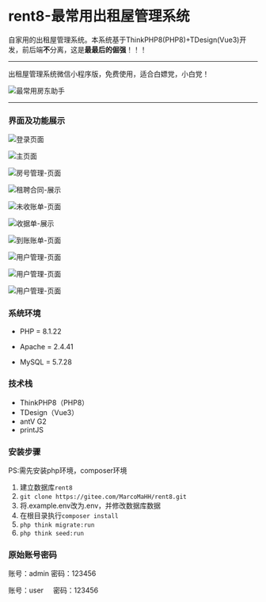 # rent8-最常用出租屋管理系统

自家用的出租屋管理系统。本系统基于ThinkPHP8(PHP8)+TDesign(Vue3)开发，前后端**不**分离，这是**最最后的倔强**！！！

---

出租屋管理系统微信小程序版，免费使用，适合白嫖党，小白党！

![最常用房东助手](https://gitee.com/MarcoMaHH/picture/raw/master/project.jpg)

---

### 界面及功能展示

<!-- 登录页面 -->

![登录页面](https://gitee.com/MarcoMaHH/rent8/raw/master/picture/login.jpg)

<!-- 主页面 -->

![主页面](https://gitee.com/MarcoMaHH/rent8/raw/master/picture/index.jpg)

<!-- 房号管理-页面 -->

![房号管理-页面](https://gitee.com/MarcoMaHH/rent8/raw/master/picture/number.jpg)

<!-- 租聘合同-展示 -->

![租聘合同-展示](https://gitee.com/MarcoMaHH/rent8/raw/master/picture/contract.png)

<!-- 未收账单-页面 -->

![未收账单-页面](https://gitee.com/MarcoMaHH/rent8/raw/master/picture/uncollect.jpg)

<!-- 收据单-展示 -->

![收据单-展示](https://gitee.com/MarcoMaHH/rent8/raw/master/picture/rent.jpg)

<!-- 到账账单-页面 -->

![到账账单-页面](https://gitee.com/MarcoMaHH/rent8/raw/master/picture/collect.jpg)

<!-- 电费账单-页面 -->

![用户管理-页面](https://gitee.com/MarcoMaHH/rent8/raw/master/picture/electricity.jpg)

<!-- 年度报表-页面 -->

![用户管理-页面](https://gitee.com/MarcoMaHH/rent8/raw/master/picture/annual.jpg)

<!-- 用户管理-页面 -->

![用户管理-页面](https://gitee.com/MarcoMaHH/rent8/raw/master/picture/user.jpg)

### 系统环境

- PHP = 8.1.22

- Apache = 2.4.41

- MySQL = 5.7.28

### 技术栈

- ThinkPHP8（PHP8）
- TDesign（Vue3）
- antV G2
- printJS

### 安装步骤
PS:需先安装php环境，composer环境
1. 建立数据库`rent8`
2. `git clone https://gitee.com/MarcoMaHH/rent8.git`
3. 将.example.env改为.env，并修改数据库数据
4. 在根目录执行`composer install`
5. `php think migrate:run`
6. `php think seed:run`

### 原始账号密码

账号：admin  密码：123456

账号：user      密码：123456

